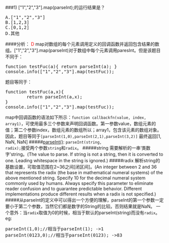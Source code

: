 
###1)  ["1","2","3"].map(parseInt);的运行结果是？
<pre>A.["1","2","3"]
B.[1,2,3]
C.[0,1,2]
D.其他</pre>
####分析：
<font style="color:red;">D</font>
map对数组的每个元素调用定义的回调函数并返回包含结果的数组。["1","2","3"].map(parseInt)对于数组中每个元素调用paresInt。但是该题目不同于：<pre>
function testFuc(a){
        return parseInt(a);
}
console.info(["1","2","3"].map(testFuc));</pre>
题目等同于：
<pre>
function testFuc(a,x){
        return parseInt(a,x);
}
console.info(["1","2","3"].map(testFuc));</pre>
map中回调函数的语法如下所示：<code>function callbackfn(value, index, array1)</code>，可使用最多三个参数来声明回调函数。第一参数value，数组元素的值；第二个参数index，数组元素的数组所以；array1，包含该元素的数组对象。
因此，题目等同于<code>[parseInt(1,0),parseInt(2,1),parseInt(3,2)]</code>
最终返回[1, NaN, NaN]
#####<a href="https://developer.mozilla.org/en-US/docs/Web/JavaScript/Reference/Global_Objects/parseInt">parseInt()</a>:
<code>parseInt(string, radix);</code>接受两个参数<code>string</code>和<code>radix</code>。
#####string
需要解析的一串‘类数字’string。(The value to parse. If string is not a string, then it is converted to one. Leading whitespace in the string is ignored.)
#####radix
解析string的基数设置，可取值范围在2~36之间[闭区间]。(An integer between 2 and 36 that represents the radix (the base in mathematical numeral systems) of the above mentioned string. Specify 10 for the decimal numeral system commonly used by humans. Always specify this parameter to eliminate reader confusion and to guarantee predictable behavior. Different implementations produce different results when a radix is not specified.)
#####从parseInt的定义中可以得出一个方便的理解，parseInt的第一个参数一定要小于第二个参数，当然它们都是数字的String的比较。否则结果就是NaN。
一个意外：当<code>radix</code>取值为0的时候，相当于默认的parseInt(string)而没有<code>radix</code>。eg:
<pre>
parseInt(1,0);//相当于parseInt(1); ->1
parseInt(0123,0);//相当于parseInt(0123); ->83
</pre>
